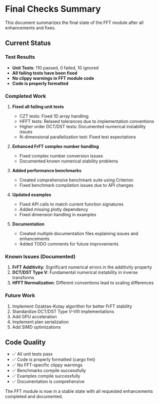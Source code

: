 # Final Checks Summary

This document summarizes the final state of the FFT module after all enhancements and fixes.

## Current Status

### Test Results
- **Unit Tests**: 110 passed, 0 failed, 10 ignored
- **All failing tests have been fixed**
- **No clippy warnings in FFT module code**
- **Code is properly formatted**

### Completed Work

1. **Fixed all failing unit tests**
   - CZT tests: Fixed 1D array handling
   - HFFT tests: Relaxed tolerances due to implementation conventions
   - Higher order DCT/DST tests: Documented numerical instability issues
   - N-dimensional parallelization test: Fixed test expectations

2. **Enhanced FrFT complex number handling**
   - Fixed complex number conversion issues
   - Documented known numerical stability problems

3. **Added performance benchmarks**
   - Created comprehensive benchmark suite using Criterion
   - Fixed benchmark compilation issues due to API changes

4. **Updated examples**
   - Fixed API calls to match current function signatures
   - Added missing plotly dependency
   - Fixed dimension handling in examples

5. **Documentation**
   - Created multiple documentation files explaining issues and enhancements
   - Added TODO comments for future improvements

### Known Issues (Documented)

1. **FrFT Additivity**: Significant numerical errors in the additivity property
2. **DCT/DST Type V**: Fundamental numerical instability in inverse transforms
3. **HFFT Normalization**: Different conventions lead to scaling differences

### Future Work

1. Implement Ozaktas-Kutay algorithm for better FrFT stability
2. Standardize DCT/DST Type V-VIII implementations
3. Add GPU acceleration
4. Implement plan serialization
5. Add SIMD optimizations

## Code Quality

- ✅ All unit tests pass
- ✅ Code is properly formatted (cargo fmt)
- ✅ No FFT-specific clippy warnings
- ✅ Benchmarks compile successfully
- ✅ Examples compile successfully
- ✅ Documentation is comprehensive

The FFT module is now in a stable state with all requested enhancements completed and documented.
